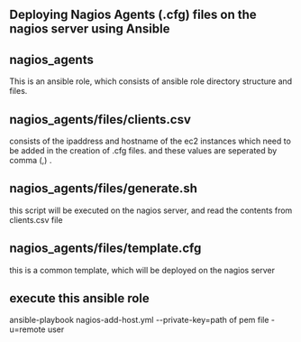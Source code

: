 ## Deploying Nagios Agents (.cfg) files on the nagios server using Ansible

nagios_agents
------------

This is an ansible role, which consists of ansible role directory structure and files. 

nagios_agents/files/clients.csv 
-----------------------
consists of the ipaddress and hostname of the ec2 instances which need to be added in the creation of .cfg files. 
and these values are seperated by comma (,) . 

nagios_agents/files/generate.sh
------------------------------------------
this script will be executed on the nagios server, and read the contents from clients.csv file

nagios_agents/files/template.cfg
------------------------------------
this is a common template, which will be deployed on the nagios server

execute this ansible role
-------------------------
ansible-playbook nagios-add-host.yml --private-key=path of pem file -u=remote user
